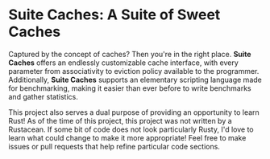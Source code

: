 # Suite Caches: A Suite of Sweet Caches

Captured by the concept of caches? Then you're in the right place. **Suite Caches** offers an endlessly customizable cache interface, 
with every parameter from associativity to eviction policy available to the programmer. Additionally, **Suite Caches** supports
an elementary scripting language made for benchmarking, making it easier than ever before to write benchmarks and gather
statistics.

This project also serves a dual purpose of providing an opportunity to learn Rust! As of the time of this project, this project was
not written by a Rustacean. If some bit of code does not look particularly Rusty, I'd love to learn what could change to make it
more appropriate! Feel free to make issues or pull requests that help refine particular code sections.
